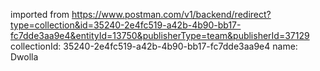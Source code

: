 imported from https://www.postman.com/v1/backend/redirect?type=collection&id=35240-2e4fc519-a42b-4b90-bb17-fc7dde3aa9e4&entityId=13750&publisherType=team&publisherId=37129
collectionId: 35240-2e4fc519-a42b-4b90-bb17-fc7dde3aa9e4
name: Dwolla